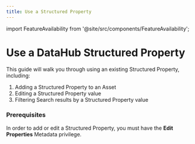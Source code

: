 ```yaml
---
title: Use a Structured Property
---
```


import FeatureAvailability from '@site/src/components/FeatureAvailability';

# Use a DataHub Structured Property
<FeatureAvailability/>

This guide will walk you through using an existing Structured Property, including:

1. Adding a Structured Property to an Asset
2. Editing a Structured Property value
3. Filtering Search results by a Structured Property value

### Prerequisites

In order to add or edit a Structured Property, you must have the **Edit Properties** Metadata privilege.